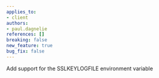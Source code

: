 ```yaml
---
applies_to:
- client
authors:
- paul.dagnelie
references: []
breaking: false
new_feature: true
bug_fix: false
---
```

Add support for the SSLKEYLOGFILE environment variable
